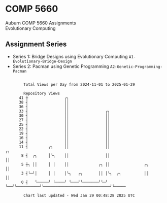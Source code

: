# COMP 5660
Auburn COMP 5660 Assignments  
Evolutionary Computing

## Assignment Series
- Series 1: Bridge Designs using Evolutionary Computing `A1-Evolutionary-Bridge-Design`
- Series 2: Pacman using Genetic Programming `A2-Genetic-Programming-Pacman`

```

        Total Views per Day from 2024-11-01 to 2025-01-29

        Repository Views
      41 ┼                ╭╮
      38 ┤                ││
      36 ┤                ││
      33 ┤                ││                ╭╮
      30 ┤                ││                ││
      27 ┤                ││                ││
      25 ┤                ││                ││
      22 ┤                ││                ││
      19 ┤                ││                ││
      16 ┤                ││                ││
      14 ┤                ││                ││
      11 ┤         ╭╮     ││                ││                                              ╭╮
       8 ┤  ╭╮     │╰╮    ││                ││                                              ││
       5 ┼╮ ││     │ │    ││             ╭╮ ││               ╭╮                             ││
       3 ┤╰─╯│     │ │    │╰╮   ╭╮       ││ │╰╮  ╭╮          ││                             ││
       0 ┤   ╰─────╯ ╰────╯ ╰───╯╰───────╯╰─╯ ╰──╯╰──────────╯╰─────────────────────────────╯╰─────

        Chart last updated - Wed Jan 29 00:48:28 2025 UTC
        
```
